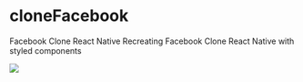 ﻿# cloneFacebook


Facebook Clone React Native
Recreating Facebook Clone React Native with styled components

<img src='https://github.com/reginaldop/facebook-clone-react-native/raw/master/assets/app.gif' />
